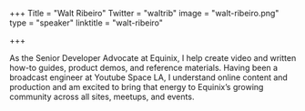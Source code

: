 +++
Title = "Walt Ribeiro"
Twitter = "waltrib"
image = "walt-ribeiro.png"
type = "speaker"
linktitle = "walt-ribeiro"

+++

As the Senior Developer Advocate at Equinix, I help create video and written how-to guides, product demos, and reference materials. Having been a broadcast engineer at Youtube Space LA, I understand online content and production and am excited to bring that energy to Equinix’s growing community across all sites, meetups, and events.
